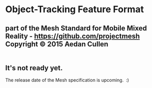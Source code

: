 Object-Tracking Feature Format
==============================
part of the Mesh Standard for Mobile Mixed Reality  -  https://github.com/projectmesh   
Copyright &copy; 2015 Aedan Cullen  
<br>
<br>
It's not ready yet.
-------------------
The release date of the Mesh specification is upcoming.&nbsp;&nbsp;:)
